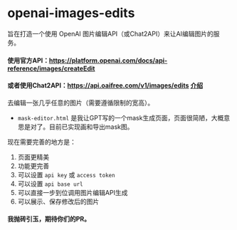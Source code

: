 # openai-images-edits
旨在打造一个使用 OpenAI 图片编辑API（或Chat2API）来让AI编辑图片的服务。

#### 使用官方API：https://platform.openai.com/docs/api-reference/images/createEdit
#### 或者使用Chat2API：https://api.oaifree.com/v1/images/edits [介绍](https://linux.do/t/topic/50789)

去编辑一张几乎任意的图片（需要遵循限制的宽高）。

* `mask-editor.html` 是我让GPT写的一个mask生成页面，页面很简陋，大概意思是对了。目前已实现画和导出mask图。

现在需要完善的地方是：
1. 页面更精美
2. 功能更完善
3. 可以设置 `api key` 或 `access token`
4. 可以设置 `api base url`
5. 可以直接一步到位调用图片编辑API生成
6. 可以展示、保存修改后的图片

#### 我抛砖引玉，期待你们的PR。
